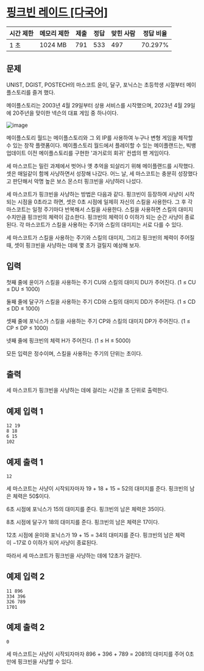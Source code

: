 # [핑크빈 레이드 [다국어]](https://www.acmicpc.net/problem/31712)

| 시간 제한 | 메모리 제한 | 제출 | 정답 | 맞힌 사람 | 정답 비율 |
| --- | --- | --- | --- | --- | --- |
| 1 초 | 1024 MB | 791 | 533 | 497 | 70.297% |

## 문제

UNIST, DGIST, POSTECH의 마스코트 윤이, 달구, 포닉스는 초등학생 시절부터 메이플스토리를 즐겨 했다.

메이플스토리는 2003년 4월 29일부터 상용 서비스를 시작했으며, 2023년 4월 29일에 20주년을 맞이한 넥슨의 대표 게임 중 하나이다.

![image](https://upload.acmicpc.net/9f8db5c4-c954-4f5e-8bfb-e8d9fb5e9bf6/-/preview/)

메이플스토리 월드는 메이플스토리와 그 외 IP를 사용하여 누구나 변형 게임을 제작할 수 있는 창작 플랫폼이다. 메이플스토리 월드에서 플레이할 수 있는 메이플랜드는, 빅뱅 업데이트 이전 메이플스토리를 구현한 '과거로의 회귀' 컨셉의 팬 게임이다.

세 마스코트는 밀린 과제에서 벗어나 옛 추억을 되살리기 위해 메이플랜드를 시작했다. 셋은 매일같이 함께 사냥하면서 성장해 나갔다. 어느 날, 세 마스코트는 충분히 성장했다고 판단해서 악명 높은 보스 몬스터 핑크빈을 사냥하러 나섰다.

세 마스코트가 핑크빈을 사냥하는 방법은 다음과 같다. 핑크빈이 등장하여 사냥이 시작되는 시점을 0초라고 하면, 셋은 0초 시점에 일제히 자신의 스킬을 사용한다. 그 후 각 마스코트는 일정 주기마다 반복해서 스킬을 사용한다. 스킬을 사용하면 스킬의 대미지 수치만큼 핑크빈의 체력이 감소한다. 핑크빈의 체력이 0 이하가 되는 순간 사냥이 종료된다. 각 마스코트가 스킬을 사용하는 주기와 스킬의 대미지는 서로 다를 수 있다.

세 마스코트가 스킬을 사용하는 주기와 스킬의 대미지, 그리고 핑크빈의 체력이 주어질 때, 셋이 핑크빈을 사냥하는 데에 몇 초가 걸릴지 예상해 보자.

## 입력

첫째 줄에 윤이가 스킬을 사용하는 주기 CU와 스킬의 대미지 DU가 주어진다. (1 ≤ CU ≤ DU ≤ 1000)

둘째 줄에 달구가 스킬을 사용하는 주기 CD와 스킬의 대미지 DD가 주어진다. (1 ≤ CD ≤ DD ≤ 1000)

셋째 줄에 포닉스가 스킬을 사용하는 주기 CP와 스킬의 대미지 DP가 주어진다. (1 ≤ CP ≤ DP ≤ 1000)

넷째 줄에 핑크빈의 체력 H가 주어진다. (1 ≤ H ≤ 5000)

모든 입력은 정수이며, 스킬을 사용하는 주기의 단위는 초이다.

## 출력

세 마스코트가 핑크빈을 사냥하는 데에 걸리는 시간을 초 단위로 출력한다.

## 예제 입력 1

```
12 19
8 18
6 15
102

```

## 예제 출력 1

```
12

```

세 마스코트는 사냥이 시작되자마자 19 + 18 + 15 = 52의 대미지를 준다. 핑크빈의 남은 체력은 50$이다.

6초 시점에 포닉스가 15의 대미지를 준다. 핑크빈의 남은 체력은 35이다.

8초 시점에 달구가 18의 대미지를 준다. 핑크빈의 남은 체력은 17이다.

12초 시점에 윤이와 포닉스가 19 + 15 = 34의 대미지를 준다. 핑크빈의 남은 체력이 −17로 0 이하가 되어 사냥이 종료된다.

따라서 세 마스코트가 핑크빈을 사냥하는 데에 12초가 걸린다.

## 예제 입력 2

```
11 896
334 396
326 789
1701

```

## 예제 출력 2

```
0

```

세 마스코트는 사냥이 시작되자마자 896 + 396 + 789 = 2081의 대미지를 주어 0초만에 핑크빈을 사냥할 수 있다.
